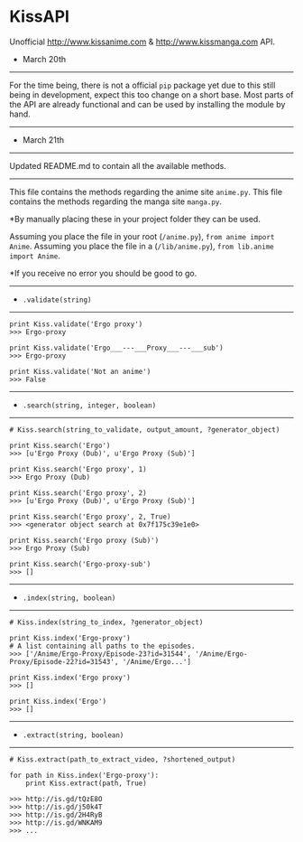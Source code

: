 
# KissAPI
Unofficial http://www.kissanime.com & http://www.kissmanga.com API.

* March 20th

--------

For the time being, there is not a official ```pip``` package yet due to this
still being in development, expect this too change on a short base. Most parts
of the API are already functional and can be used by installing the module by hand.

--------

* March 21th

--------

Updated README.md to contain all the available methods.

--------


This file contains the methods regarding the anime site ```anime.py```.
This file contains the methods regarding the manga site ```manga.py```.

*By manually placing these in your project folder they can be used.

Assuming you place the file in your root (```/anime.py```), ```from anime import Anime```.
Assuming you place the file in a (```/lib/anime.py```), ```from lib.anime import Anime```.

*If you receive no error you should be good to go.

--------

* ```.validate(string)```

--------

```
print Kiss.validate('Ergo proxy')
>>> Ergo-proxy

print Kiss.validate('Ergo___---___Proxy___---___sub')
>>> Ergo-proxy

print Kiss.validate('Not an anime')
>>> False
```

--------

* ```.search(string, integer, boolean)```

--------

```
# Kiss.search(string_to_validate, output_amount, ?generator_object)

print Kiss.search('Ergo')
>>> [u'Ergo Proxy (Dub)', u'Ergo Proxy (Sub)']

print Kiss.search('Ergo proxy', 1)
>>> Ergo Proxy (Dub)

print Kiss.search('Ergo proxy', 2)
>>> [u'Ergo Proxy (Dub)', u'Ergo Proxy (Sub)']

print Kiss.search('Ergo proxy', 2, True)
>>> <generator object search at 0x7f175c39e1e0>

print Kiss.search('Ergo proxy (Sub)')
>>> Ergo Proxy (Sub)

print Kiss.search('Ergo-proxy-sub')
>>> []
```

--------

* ```.index(string, boolean)```

--------

```
# Kiss.index(string_to_index, ?generator_object)

print Kiss.index('Ergo-proxy')
# A list containing all paths to the episodes.
>>> ['/Anime/Ergo-Proxy/Episode-23?id=31544', '/Anime/Ergo-Proxy/Episode-22?id=31543', '/Anime/Ergo...']

print Kiss.index('Ergo proxy')
>>> []

print Kiss.index('Ergo')
>>> []
```

--------

* ```.extract(string, boolean)```

--------

```
# Kiss.extract(path_to_extract_video, ?shortened_output)

for path in Kiss.index('Ergo-proxy'):
    print Kiss.extract(path, True)

>>> http://is.gd/tQzE8O
>>> http://is.gd/j50k4T
>>> http://is.gd/2H4RyB
>>> http://is.gd/WNKAM9
>>> ...
```






